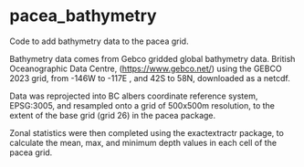 # pacea_bathymetry
 Code to add bathymetry data to the pacea grid.

 Bathymetry data comes from Gebco gridded global bathymetry data. British Oceanographic Data Centre, (https://www.gebco.net/) using the GEBCO 2023 grid, from -146W to -117E , and 42S to 58N, downloaded as a netcdf.

 Data was reprojected into BC albers coordinate reference system, EPSG:3005, and resampled onto a grid of 500x500m resolution, to the extent of the base grid (grid 26) in the pacea package.

 Zonal statistics were then completed using the exactextractr package, to calculate the mean, max, and minimum depth values in each cell of the pacea grid.
